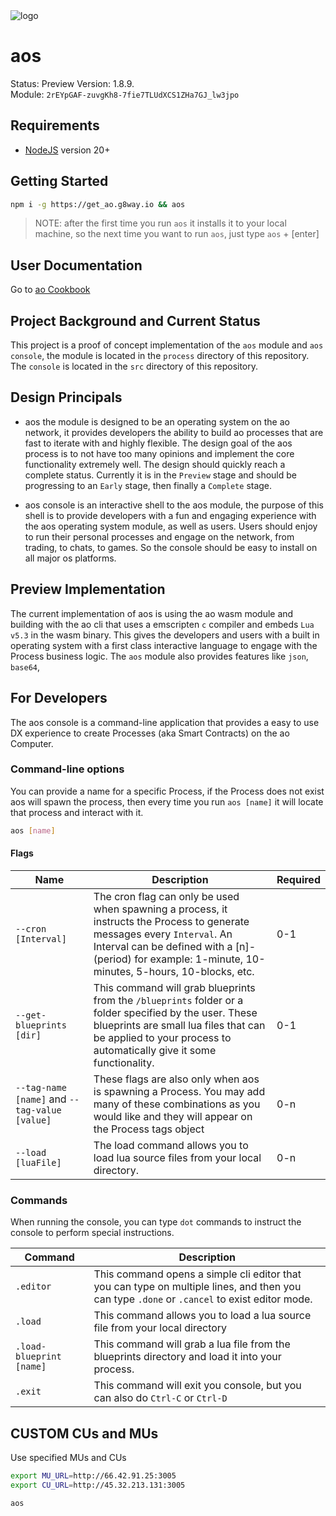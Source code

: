 <picture>
  <source media="(prefers-color-scheme: dark)" srcset="./logos/aOS_darkmode.svg">
  <source media="(prefers-color-scheme: light)" srcset="./logos/aOS.svg">
  <img alt="logo">
</picture>

# aos

Status: Preview
Version: 1.8.9.            
Module: `2rEYpGAF-zuvgKh8-7fie7TLUdXCS1ZHa7GJ_lw3jpo`

## Requirements

* [NodeJS](https://nodejs.org) version 20+

## Getting Started

```sh
npm i -g https://get_ao.g8way.io && aos
```

> NOTE: after the first time you run `aos` it installs it to your local machine, so the next time you want to run `aos`, just type `aos` + [enter]

## User Documentation

Go to [ao Cookbook](https://cookbook_ao.g8way.io)

## Project Background and Current Status

This project is a proof of concept implementation of the `aos` module and `aos console`, the module is located in the `process` directory of this repository. The `console` is located in the `src` directory of this repository. 

## Design Principals

* aos the module is designed to be an operating system on the ao network, it provides developers the ability to build ao processes that are fast to iterate with and highly flexible. The design goal of the aos process is to not have too many opinions and implement the core functionality extremely well. The design should quickly reach a complete status. Currently it is in the `Preview` stage and should be progressing to an `Early` stage, then finally a `Complete` stage. 

* aos console is an interactive shell to the aos module, the purpose of this shell is to provide developers with a fun and engaging experience with the aos operating system module, as well as users. Users should enjoy to run their personal processes and engage on the network, from trading, to chats, to games. So the console should be easy to install on all major os platforms.

## Preview Implementation

The current implementation of aos is using the ao wasm module and building with the ao cli that uses a emscripten `c` compiler and embeds `Lua v5.3` in the wasm binary. This gives the developers and users with a built in operating system with a first class interactive language to engage with the Process business logic. The `aos` module also provides features like `json`, `base64`, 


## For Developers

The aos console is a command-line application that provides a easy to use DX experience to create Processes (aka Smart Contracts) on the ao Computer.

### Command-line options

You can provide a name for a specific Process, if the Process does not exist aos will spawn the process, then every time you run `aos [name]` it will locate that process and interact with it.

```sh
aos [name]
```

#### Flags

| Name | Description | Required |
| ---- | ---------  | ------- |
| `--cron [Interval]` | The cron flag can only be used when spawning a process, it instructs the Process to generate messages every `Interval`. An Interval can be defined with a [n]-(period) for example: 1-minute, 10-minutes, 5-hours, 10-blocks, etc. | 0-1 |
| `--get-blueprints [dir]` | This command will grab blueprints from the `/blueprints` folder or a folder specified by the user. These blueprints are small lua files that can be applied to your process to automatically give it some functionality. | 0-1 |
| `--tag-name [name]` and `--tag-value [value]` | These flags are also only when aos is spawning a Process. You may add many of these combinations as you would like and they will appear on the Process tags object | 0-n |
| `--load [luaFile]` | The load command allows you to load lua source files from your local directory. | 0-n |

### Commands

When running the console, you can type `dot` commands to instruct the console to perform special instructions.

| Command | Description |
| ------- | ---------- |
| `.editor` | This command opens a simple cli editor that you can type on multiple lines, and then you can type `.done` or `.cancel` to exist editor mode. |
| `.load` | This command allows you to load a lua source file from your local directory |
| `.load-blueprint [name]` | This command will grab a lua file from the blueprints directory and load it into your process. |
| `.exit` | This command will exit you console, but you can also do `Ctrl-C` or `Ctrl-D` |

## CUSTOM CUs and MUs

Use specified MUs and CUs

```sh
export MU_URL=http://66.42.91.25:3005
export CU_URL=http://45.32.213.131:3005

aos
```